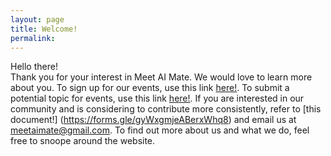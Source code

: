 ```yaml
---
layout: page
title: Welcome!
permalink: 
---
```

Hello there!   
Thank you for your interest in Meet AI Mate. We would love to learn more about you. To sign up for our events, use this link [here!](https://forms.gle/gyWxgmjeABerxWhq8). To submit a potential topic for events, use this link [here!](https://forms.gle/g2etHXkDkXRjLmZGA). If you are interested in our community and is considering to contribute more consistently, refer to [this document!] (https://forms.gle/gyWxgmjeABerxWhq8) and email us at meetaimate@gmail.com. To find out more about us and what we do, feel free to snoope around the website.
